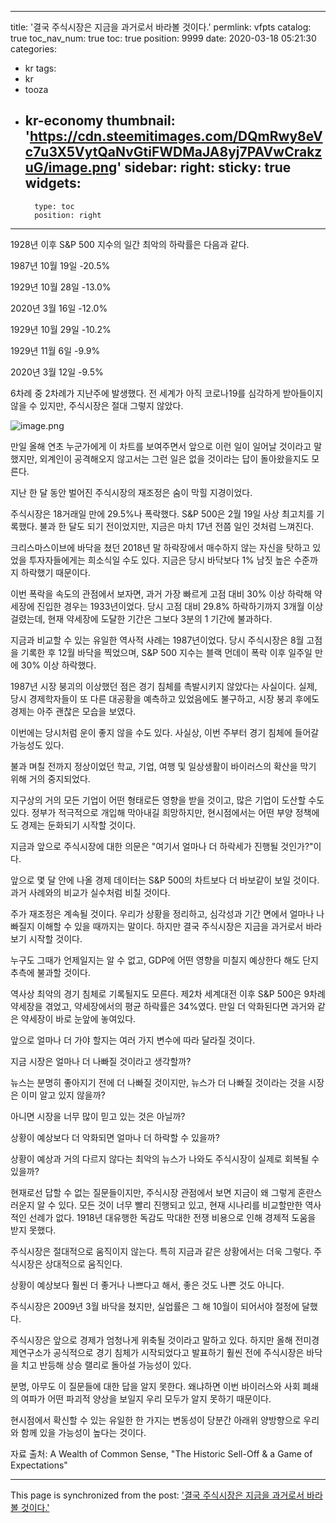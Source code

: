 
---
title: '결국 주식시장은 지금을 과거로서 바라볼 것이다.'
permlink: vfpts
catalog: true
toc_nav_num: true
toc: true
position: 9999
date: 2020-03-18 05:21:30
categories:
- kr
tags:
- kr
- tooza
- kr-economy
thumbnail: 'https://cdn.steemitimages.com/DQmRwy8eVc7u3X5VytQaNvGtiFWDMaJA8yj7PAVwCrakzuG/image.png'
sidebar:
    right:
        sticky: true
widgets:
    -
        type: toc
        position: right
---


1928년 이후 S&P 500 지수의 일간 최악의 하락률은 다음과 같다.


1987년 10월 19일 -20.5%

1929년 10월 28일 -13.0%

2020년 3월 16일 -12.0%

1929년 10월 29일 -10.2%

1929년 11월 6일 -9.9%

2020년 3월 12일 -9.5%


6차례 중 2차례가 지난주에 발생했다. 전 세계가 아직 코로나19를 심각하게 받아들이지 않을 수 있지만, 주식시장은 절대 그렇지 않았다.



![image.png](https://cdn.steemitimages.com/DQmRwy8eVc7u3X5VytQaNvGtiFWDMaJA8yj7PAVwCrakzuG/image.png)



만일 올해 연초 누군가에게 이 차트를 보여주면서 앞으로 이런 일이 일어날 것이라고 말했지만, 외계인이 공격해오지 않고서는 그런 일은 없을 것이라는 답이 돌아왔을지도 모른다.


지난 한 달 동안 벌어진 주식시장의 재조정은 숨이 막힐 지경이었다.


주식시장은 18거래일 만에 29.5%나 폭락했다. S&P 500은 2월 19일 사상 최고치를 기록했다. 불과 한 달도 되기 전이었지만, 지금은 마치 17년 전쯤 일인 것처럼 느껴진다.


크리스마스이브에 바닥을 쳤던 2018년 말 하락장에서 매수하지 않는 자신을 탓하고 있었을 투자자들에게는 희소식일 수도 있다. 지금은 당시 바닥보다 1% 남짓 높은 수준까지 하락했기 때문이다.


이번 폭락을 속도의 관점에서 보자면, 과거 가장 빠르게 고점 대비 30% 이상 하락해 약세장에 진입한 경우는 1933년이었다. 당시 고점 대비 29.8% 하락하기까지 3개월 이상 걸렸는데, 현재 약세장에 도달한 기간은 그보다 3분의 1 기간에 불과하다.


지금과 비교할 수 있는 유일한 역사적 사례는 1987년이었다. 당시 주식시장은 8월 고점을 기록한 후 12월 바닥을 찍었으며, S&P 500 지수는 블랙 먼데이 폭락 이후 일주일 만에 30% 이상 하락했다.


1987년 시장 붕괴의 이상했던 점은 경기 침체를 촉발시키지 않았다는 사실이다. 실제, 당시 경제학자들이 또 다른 대공황을 예측하고 있었음에도 불구하고, 시장 붕괴 후에도 경제는 아주 괜찮은 모습을 보였다.


이번에는 당시처럼 운이 좋지 않을 수도 있다. 사실상, 이번 주부터 경기 침체에 들어갈 가능성도 있다.


불과 며칠 전까지 정상이었던 학교, 기업, 여행 및 일상생활이 바이러스의 확산을 막기 위해 거의 중지되었다.


지구상의 거의 모든 기업이 어떤 형태로든 영향을 받을 것이고, 많은 기업이 도산할 수도 있다. 정부가 적극적으로 개입해 막아내길 희망하지만, 현시점에서는 어떤 부양 정책에도 경제는 둔화되기 시작할 것이다.


지금과 앞으로 주식시장에 대한 의문은 "여기서 얼마나 더 하락세가 진행될 것인가?"이다.


앞으로 몇 달 안에 나올 경제 데이터는 S&P 500의 차트보다 더 바보같이 보일 것이다. 과거 사례와의 비교가 실수처럼 비칠 것이다.


주가 재조정은 계속될 것이다. 우리가 상황을 정리하고, 심각성과 기간 면에서 얼마나 나빠질지 이해할 수 있을 때까지는 말이다. 하지만 결국 주식시장은 지금을 과거로서 바라보기 시작할 것이다.


누구도 그때가 언제일지는 알 수 없고, GDP에 어떤 영향을 미칠지 예상한다 해도 단지 추측에 불과할 것이다.


역사상 최악의 경기 침체로 기록될지도 모른다. 제2차 세계대전 이후 S&P 500은 9차례 약세장을 겪었고, 약세장에서의 평균 하락률은 34%였다. 만일 더 악화된다면 과거와 같은 약세장이 바로 눈앞에 놓여있다.


앞으로 얼마나 더 가야 할지는 여러 가지 변수에 따라 달라질 것이다.


지금 시장은 얼마나 더 나빠질 것이라고 생각할까?


뉴스는 분명히 좋아지기 전에 더 나빠질 것이지만, 뉴스가 더 나빠질 것이라는 것을 시장은 이미 알고 있지 않을까?


아니면 시장을 너무 많이 믿고 있는 것은 아닐까?


상황이 예상보다 더 악화되면 얼마나 더 하락할 수 있을까?


상황이 예상과 거의 다르지 않다는 최악의 뉴스가 나와도 주식시장이 실제로 회복될 수 있을까?


현재로선 답할 수 없는 질문들이지만, 주식시장 관점에서 보면 지금이 왜 그렇게 혼란스러운지 알 수 있다. 모든 것이 너무 빨리 진행되고 있고, 현재 시나리를 비교할만한 역사적인 선례가 없다. 1918년 대유행한 독감도 막대한 전쟁 비용으로 인해 경제적 도움을 받지 못했다.


주식시장은 절대적으로 움직이지 않는다. 특히 지금과 같은 상황에서는 더욱 그렇다. 주식시장은 상대적으로 움직인다.


상황이 예상보다 훨씬 더 좋거나 나쁘다고 해서, 좋은 것도 나쁜 것도 아니다.


주식시장은 2009년 3월 바닥을 쳤지만, 실업률은 그 해 10월이 되어서야 절정에 달했다.


주식시장은 앞으로 경제가 엄청나게 위축될 것이라고 말하고 있다. 하지만 올해 전미경제연구소가 공식적으로 경기 침체가 시작되었다고 발표하기 훨씬 전에 주식시장은 바닥을 치고 반등해 상승 랠리로 돌아설 가능성이 있다.


분명, 아무도 이 질문들에 대한 답을 알지 못한다. 왜냐하면 이번 바이러스와 사회 폐쇄의 여파가 어떤 파괴적 양상을 보일지 우리 모두가 알지 못하기 때문이다.


현시점에서 확신할 수 있는 유일한 한 가지는 변동성이 당분간 아래위 양방향으로 우리와 함께 있을 가능성이 높다는 것이다.


자료 출처: A Wealth of Common Sense, "The Historic Sell-Off & a Game of Expectations"

- - -

This page is synchronized from the post: ['결국 주식시장은 지금을 과거로서 바라볼 것이다.'](https://steemit.com/@pius.pius/vfpts)
